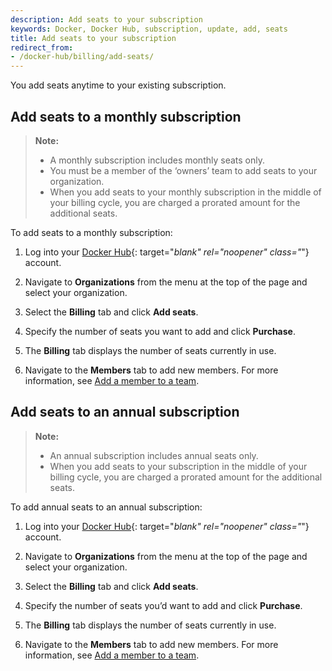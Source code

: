 ```yaml
---
description: Add seats to your subscription
keywords: Docker, Docker Hub, subscription, update, add, seats
title: Add seats to your subscription
redirect_from:
- /docker-hub/billing/add-seats/
---
```


You add seats anytime to your existing subscription.

## Add seats to a monthly subscription

> **Note:**
>
>- A monthly subscription includes monthly seats only.
>- You must be a member of the ‘owners’ team to add seats to your organization.
>- When you add seats to your monthly subscription in the middle of your billing cycle, you are charged a prorated amount for the additional seats.

To add seats to a monthly subscription:

1. Log into your [Docker Hub](https://hub.docker.com){: target="_blank" rel="noopener" class="_"} account.

2. Navigate to **Organizations** from the menu at the top of the page and select your organization.

3. Select the **Billing** tab and click **Add seats**.

4. Specify the number of seats you want to add and click **Purchase**.

5. The **Billing** tab displays the number of seats currently in use.

6. Navigate to the **Members** tab to add new members. For more information, see [Add a member to a team](../docker-hub/orgs.md#add-a-member-to-a-tea).

## Add seats to an annual subscription

> **Note:**
>
> - An annual subscription includes annual seats only.
> - When you add seats to your subscription in the middle of your billing cycle, you are charged a prorated amount for the additional seats.

To add annual seats to an annual subscription:

1. Log into your [Docker Hub](https://hub.docker.com){: target="_blank" rel="noopener" class="_"} account.

2. Navigate to **Organizations** from the menu at the top of the page and select your organization.

3. Select the **Billing** tab and click **Add seats**.

4. Specify the number of seats you’d want to add and click **Purchase**.

5. The **Billing** tab displays the number of seats currently in use.

6. Navigate to the **Members** tab to add new members. For more information, see [Add a member to a team](../docker-hub/orgs.md#add-a-member-to-a-tea).
